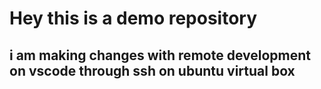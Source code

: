 # Hey this is a demo repository

##  i am making changes with remote development on vscode through ssh on ubuntu virtual box